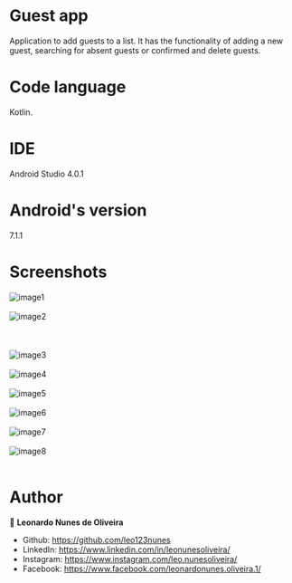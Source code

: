 # Guest app
Application to add guests to a list. It has the functionality of adding a new guest, searching for absent guests or
confirmed and delete guests.

# Code language
Kotlin.

# IDE
Android Studio 4.0.1

# Android's version
7.1.1

# Screenshots
![image1](https://user-images.githubusercontent.com/53942734/143706379-28c75273-b7ac-4757-818c-fd681bc1d8b4.png)<br></br>
![image2](https://user-images.githubusercontent.com/53942734/143706394-e0f8f6f4-1cb5-4cd7-b675-4e894a1a9044.png)<br></br><br></br>
![image3](https://user-images.githubusercontent.com/53942734/143706400-9a92322b-f1f7-4c58-970a-16ed3dabbbf8.png)<br></br>
![image4](https://user-images.githubusercontent.com/53942734/143706406-09605da4-104f-403e-83b1-a4b26e81f4af.png)<br></br>
![image5](https://user-images.githubusercontent.com/53942734/143706412-e2b4f82e-f517-4df1-9002-288e5555c16d.png)<br></br>
![image6](https://user-images.githubusercontent.com/53942734/143706417-692e185e-8d1c-4435-aa43-f8fe8e38cd63.png)<br></br>
![image7](https://user-images.githubusercontent.com/53942734/143706422-2800974c-bae7-46ba-a41d-17266c2a9c9e.png)<br></br>
![image8](https://user-images.githubusercontent.com/53942734/143706429-289ca5e4-c8d0-46f9-8c9b-bc441bc39082.png)<br></br>

# Author

👤 **Leonardo Nunes de Oliveira**

* Github: https://github.com/leo123nunes
* LinkedIn: https://www.linkedin.com/in/leonunesoliveira/
* Instagram: https://www.instagram.com/leo.nunesoliveira/
* Facebook: https://www.facebook.com/leonardonunes.oliveira.1/
